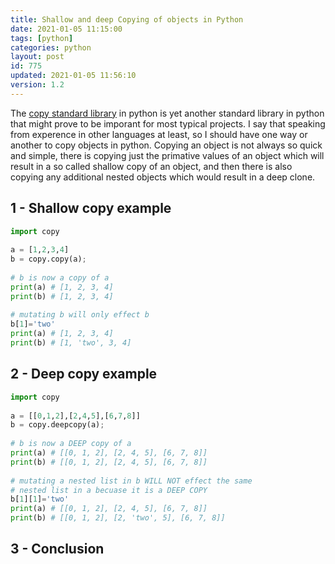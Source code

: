 ```yaml
---
title: Shallow and deep Copying of objects in Python
date: 2021-01-05 11:15:00
tags: [python]
categories: python
layout: post
id: 775
updated: 2021-01-05 11:56:10
version: 1.2
---
```


The [copy standard library](https://docs.python.org/3/library/copy.html) in python is yet another standard library in python that might prove to be imporant for most typical projects. I say that speaking from experence in other languages at least, so I should have one way or another to copy objects in python. Copying an object is not always so quick and simple, there is copying just the primative values of an object which will result in a so called shallow copy of an object, and then there is also copying any additional nested objects which would result in a deep clone.

<!-- more -->

## 1 - Shallow copy example

```python
import copy
 
a = [1,2,3,4]
b = copy.copy(a);
 
# b is now a copy of a
print(a) # [1, 2, 3, 4]
print(b) # [1, 2, 3, 4]
 
# mutating b will only effect b
b[1]='two'
print(a) # [1, 2, 3, 4]
print(b) # [1, 'two', 3, 4]
```

## 2 - Deep copy example

```python
import copy
 
a = [[0,1,2],[2,4,5],[6,7,8]]
b = copy.deepcopy(a);
 
# b is now a DEEP copy of a
print(a) # [[0, 1, 2], [2, 4, 5], [6, 7, 8]]
print(b) # [[0, 1, 2], [2, 4, 5], [6, 7, 8]]
 
# mutating a nested list in b WILL NOT effect the same
# nested list in a becuase it is a DEEP COPY
b[1][1]='two'
print(a) # [[0, 1, 2], [2, 4, 5], [6, 7, 8]]
print(b) # [[0, 1, 2], [2, 'two', 5], [6, 7, 8]]
```

## 3 - Conclusion


